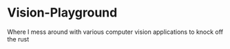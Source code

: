 # Vision-Playground
Where I mess around with various computer vision applications to knock off the rust
